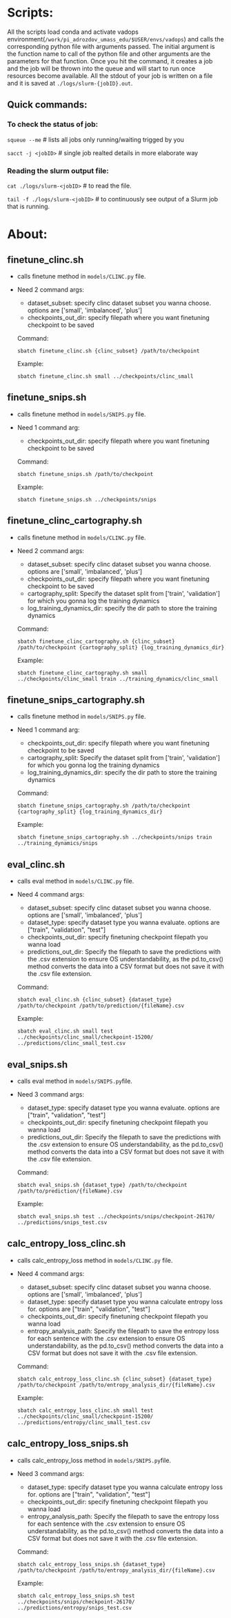 # Scripts:

All the scripts load conda and activate vadops environment(`/work/pi_adrozdov_umass_edu/$USER/envs/vadops`) and calls the corresponding python file with arguments passed.  The initial argument is the function name to call of the python file and other arguments are the parameters for that function. Once you hit the command, it creates a job and the job will be thrown into the queue and will start to run once resources become available. All the stdout of your job is written on a file and it is saved at `./logs/slurm-{jobID}.out`.

## Quick commands:

### To check the status of job: 
  ```squeue --me``` #  lists all jobs only running/waiting trigged by you

  ```sacct -j <jobID>``` # single job realted details in more elaborate way

### Reading the slurm output file: 
  ```cat ./logs/slurm-<jobID>``` # to read the file.

  ```tail -f ./logs/slurm-<jobID>``` # to continuously see output of a Slurm job that is running.

# About:
## finetune_clinc.sh
  - calls finetune method in `models/CLINC.py` file.
  - Need 2 command args:
    - dataset_subset: specify clinc dataset subset you wanna choose. options are ['small', 'imbalanced', 'plus']
    - checkpoints_out_dir: specify filepath where you want finetuning checkpoint to be saved
   

    Command: 
    
    ```sbatch finetune_clinc.sh {clinc_subset} /path/to/checkpoint```

    Example: 
    
    ```sbatch finetune_clinc.sh small ../checkpoints/clinc_small```


## finetune_snips.sh
  - calls finetune method in `models/SNIPS.py` file.
  - Need 1 command arg:
    - checkpoints_out_dir: specify filepath where you want finetuning checkpoint to be saved
  
    Command:
    
    ```sbatch finetune_snips.sh /path/to/checkpoint```

    Example:

    ```sbatch finetune_snips.sh ../checkpoints/snips```

## finetune_clinc_cartography.sh
  - calls finetune method in `models/CLINC.py` file.
  - Need 2 command args:
    - dataset_subset: specify clinc dataset subset you wanna choose. options are ['small', 'imbalanced', 'plus']
    - checkpoints_out_dir: specify filepath where you want finetuning checkpoint to be saved
    - cartography_split: Specify the dataset split from ['train', 'validation'] for which you gonna log the training dynamics
    - log_training_dynamics_dir: specify the dir path to store the training dynamics
   

    Command: 
    
    ```sbatch finetune_clinc_cartography.sh {clinc_subset} /path/to/checkpoint {cartography_split} {log_training_dynamics_dir}```

    Example: 
    
    ```sbatch finetune_clinc_cartography.sh small ../checkpoints/clinc_small train ../training_dynamics/clinc_small```


## finetune_snips_cartography.sh
  - calls finetune method in `models/SNIPS.py` file.
  - Need 1 command arg:
    - checkpoints_out_dir: specify filepath where you want finetuning checkpoint to be saved
    - cartography_split: Specify the dataset split from ['train', 'validation'] for which you gonna log the training dynamics
    - log_training_dynamics_dir: specify the dir path to store the training dynamics

    Command:
    
    ```sbatch finetune_snips_cartography.sh /path/to/checkpoint {cartography_split} {log_training_dynamics_dir}```

    Example:

    ```sbatch finetune_snips_cartography.sh ../checkpoints/snips train ../training_dynamics/snips```


## eval_clinc.sh 
  - calls eval method in `models/CLINC.py` file. 
  - Need 4 command args:
    - dataset_subset: specify clinc dataset subset you wanna choose. options are ['small', 'imbalanced', 'plus']
    - dataset_type: specify dataset type you wanna evaluate. options are ["train", "validation", "test"]
    - checkpoints_out_dir: specify finetuning checkpoint filepath you wanna load
    - predictions_out_dir: Specify the filepath to save the predictions with the .csv extension to ensure OS understandability, as the pd.to_csv() method converts the data into a CSV format but does not save it with the .csv file extension.
    
    Command:
    
    ```sbatch eval_clinc.sh {clinc_subset} {dataset_type} /path/to/checkpoint /path/to/prediction/{fileName}.csv```

    Example: 
    
    ```sbatch eval_clinc.sh small test ../checkpoints/clinc_small/checkpoint-15200/ ../predictions/clinc_small_test.csv```

  
## eval_snips.sh 
  - calls eval method in `models/SNIPS.py`file. 
  - Need 3 command args:
    - dataset_type: specify dataset type you wanna evaluate. options are ["train", "validation", "test"]
    - checkpoints_out_dir: specify finetuning checkpoint filepath you wanna load
    - predictions_out_dir: Specify the filepath to save the predictions with the .csv extension to ensure OS understandability, as the pd.to_csv() method converts the data into a CSV format but does not save it with the .csv file extension.
   
    Command: 
    
    ```sbatch eval_snips.sh {dataset_type} /path/to/checkpoint /path/to/prediction/{fileName}.csv```
    
    Example: 
    
    ```sbatch eval_snips.sh test ../checkpoints/snips/checkpoint-26170/ ../predictions/snips_test.csv```


## calc_entropy_loss_clinc.sh
  - calls calc_entropy_loss method in `models/CLINC.py` file. 
  - Need 4 command args:
    - dataset_subset: specify clinc dataset subset you wanna choose. options are ['small', 'imbalanced', 'plus']
    - dataset_type: specify dataset type you wanna calculate entropy loss for. options are ["train", "validation", "test"]
    - checkpoints_out_dir: specify finetuning checkpoint filepath you wanna load
    - entropy_analysis_path: Specify the filepath to save the entropy loss for each sentence with the .csv extension to ensure OS understandability, as the pd.to_csv() method converts the data into a CSV format but does not save it with the .csv file extension.
    
    Command:
    
    ```sbatch calc_entropy_loss_clinc.sh {clinc_subset} {dataset_type} /path/to/checkpoint /path/to/entropy_analysis_dir/{fileName}.csv```

    Example: 
    
    ```sbatch calc_entropy_loss_clinc.sh small test ../checkpoints/clinc_small/checkpoint-15200/ ../predictions/entropy/clinc_small_test.csv```

  
## calc_entropy_loss_snips.sh 
  - calls calc_entropy_loss method in `models/SNIPS.py`file. 
  - Need 3 command args:
    - dataset_type: specify dataset type you wanna calculate entropy loss for. options are ["train", "validation", "test"]
    - checkpoints_out_dir: specify finetuning checkpoint filepath you wanna load
    - entropy_analysis_path: Specify the filepath to save the entropy loss for each sentence with the .csv extension to ensure OS understandability, as the pd.to_csv() method converts the data into a CSV format but does not save it with the .csv file extension.
   
    Command: 
    
    ```sbatch calc_entropy_loss_snips.sh {dataset_type} /path/to/checkpoint /path/to/entropy_analysis_dir/{fileName}.csv```
    
    Example: 
    
    ```sbatch calc_entropy_loss_snips.sh test ../checkpoints/snips/checkpoint-26170/ ../predictions/entropy/snips_test.csv```